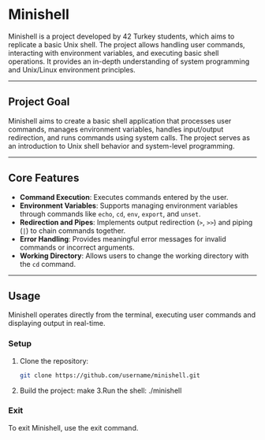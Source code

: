 # Minishell

Minishell is a project developed by 42 Turkey students, which aims to replicate a basic Unix shell. The project allows handling user commands, interacting with environment variables, and executing basic shell operations. It provides an in-depth understanding of system programming and Unix/Linux environment principles.

---

## Project Goal

Minishell aims to create a basic shell application that processes user commands, manages environment variables, handles input/output redirection, and runs commands using system calls. The project serves as an introduction to Unix shell behavior and system-level programming.

---

## Core Features

- **Command Execution**: Executes commands entered by the user.
- **Environment Variables**: Supports managing environment variables through commands like `echo`, `cd`, `env`, `export`, and `unset`.
- **Redirection and Pipes**: Implements output redirection (`>`, `>>`) and piping (`|`) to chain commands together.
- **Error Handling**: Provides meaningful error messages for invalid commands or incorrect arguments.
- **Working Directory**: Allows users to change the working directory with the `cd` command.

---

## Usage

Minishell operates directly from the terminal, executing user commands and displaying output in real-time.

### Setup

1. Clone the repository:
   ```bash
   git clone https://github.com/username/minishell.git
2. Build the project:
    make
3.Run the shell:
  ./minishell


### Exit
  To exit Minishell, use the exit command.
